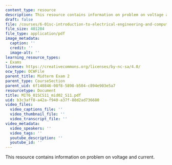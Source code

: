 ```yaml
---
content_type: resource
description: This resource contains information on problem on voltage and current.
draft: false
file: /courses/6-01sc-introduction-to-electrical-engineering-and-computer-science-i-spring-2011/b3c3aff8a42af940a37f88d2ad736680_MIT6_01SCS11_mid02_S11.pdf
file_size: 401284
file_type: application/pdf
image_metadata:
  caption: ''
  credit: ''
  image-alt: ''
learning_resource_types:
- Exams
license: https://creativecommons.org/licenses/by-nc-sa/4.0/
ocw_type: OCWFile
parent_title: Midterm Exam 2
parent_type: CourseSection
parent_uid: 6f140846-08f8-5898-b504-c894e903e5a7
resourcetype: Document
title: MIT6_01SCS11_mid02_S11.pdf
uid: b3c3aff8-a42a-f940-a37f-88d2ad736680
video_files:
  video_captions_file: ''
  video_thumbnail_file: ''
  video_transcript_file: ''
video_metadata:
  video_speakers: ''
  video_tags: ''
  youtube_description: ''
  youtube_id: ''
---
```

This resource contains information on problem on voltage and current.